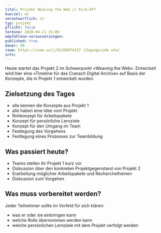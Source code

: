 ```yaml
---
titel: Projekt Weaving the Web // Kick-Off
kuerzel: wt
verantwortlich: cn
typ: projekt
pflicht: false
termine: 2020-04-21 15:00
empfohlene-voraussetzungen: 
published: true
dauer: 90
raum: https://zoom.us/j/91358974137 (Zugangscode wtw)
info: 
---
```


Heute startet das Projekt 2 im Schwerpunkt «Weaving the Web». Entwickelt wird hier eine «Timeline für das Cranach Digital Archive» auf Basis der Konzepte, die in Projekt 1 entwickelt wurden. 

## Zielsetzung des Tages
- alle kennen die Konzepte aus Projekt 1
- alle haben eine Idee vom Projekt
- Rohkonzept für Arbeitspakete
- Konzept für persönliche Lernziele
- Konzept für den Umgang im Team
- Festlegung des Vorgehens
- Festlegung eines Prozesses zur Teambildung

## Was passiert heute?
- Teams stellen ihr Projekt 1 kurz vor
- Diskussion über den konkreten Projektgegenstand von Projekt 2
- Erarbeitung möglicher Arbeitspakete und Recherchethemen
- Diskussion zum Vorgehen

## Was muss vorbereitet werden?
Jeder Teilnehmer sollte im Vorfeld für sich klären:
- was er oder sie einbringen kann
- welche Rolle übernommen werden kann 
- welche persönlichen Lernziele mit dem Projekt verfolgt werden 

